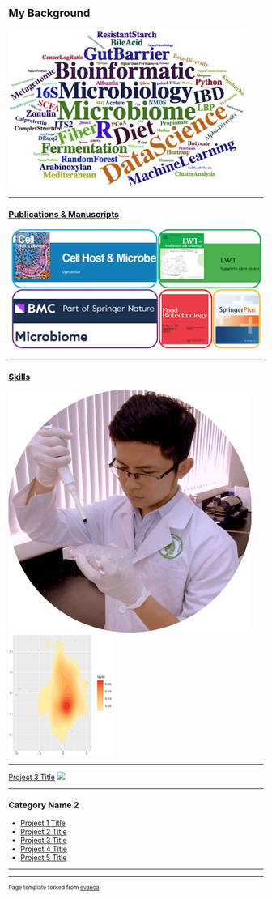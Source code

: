 ## My Background

<img src="images/skills.png?raw=true"/>

---

### [Publications & Manuscripts](/Publication_Manuscripts)

<img src="images/journals.png?raw=true"/> 

---
### [Skills](/Skills)

<img src="images/wetlab.png?raw=true"/> <img src="images/Density.png?raw=true"/>

---
[Project 3 Title](http://example.com/)
<img src="images/XXX.jpg?raw=true"/>

---

### Category Name 2

- [Project 1 Title](http://example.com/)
- [Project 2 Title](http://example.com/)
- [Project 3 Title](http://example.com/)
- [Project 4 Title](http://example.com/)
- [Project 5 Title](http://example.com/)

---




---
<p style="font-size:11px">Page template forked from <a href="https://github.com/evanca/quick-portfolio">evanca</a></p>
<!-- Remove above link if you don't want to attibute -->
